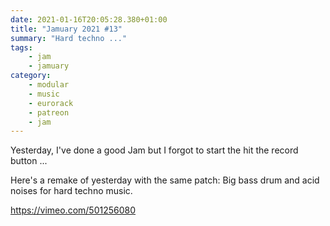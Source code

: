 ```yaml
---
date: 2021-01-16T20:05:28.380+01:00
title: "Jamuary 2021 #13"
summary: "Hard techno ..."
tags:
    - jam
    - jamuary
category:
    - modular
    - music
    - eurorack
    - patreon
    - jam
---
```

Yesterday, I've done a good Jam but I forgot to start the hit the record button ...

Here's a remake of yesterday with the same patch: Big bass drum and acid noises for hard techno music.

https://vimeo.com/501256080
